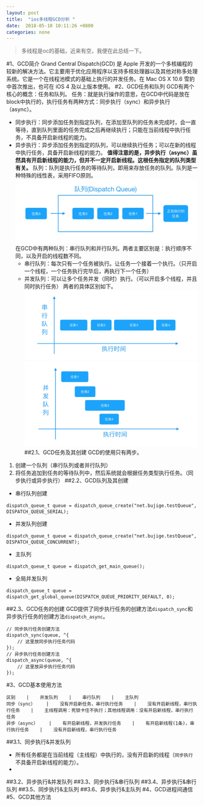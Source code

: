 ```yaml
---
layout: post
title:  "ios多线程GCD分析 "
date:  2018-05-10 10:11:26 +0800
categories: none
---
```

> 多线程是oc的基础，近来有空，我便在此总结一下。

#1、GCD简介
Grand Central Dispatch(GCD) 是 Apple 开发的一个多核编程的较新的解决方法。它主要用于优化应用程序以支持多核处理器以及其他对称多处理系统。它是一个在线程池模式的基础上执行的并发任务。在 Mac OS X 10.6 雪豹中首次推出，也可在 iOS 4 及以上版本使用。
#2、GCD任务和队列
GCD有两个核心的概念：任务和队列。
任务：就是执行操作的意思，在GCD中代码是放在block中执行的，执行任务有两种方式：同步执行（sync）和异步执行（async）。
* 同步执行：同步添加任务到指定队列，在添加至队列的任务未完成时，会一直等待，直到队列里面的任务完成之后再继续执行；只能在当前线程中执行任务，不具备开启新线程的能力。
* 异步执行：异步添加任务到指定的队列，可以继续执行任务；可以在新的线程中执行任务，具备开启新线程的能力。
**值得注意的是，异步执行（async）虽然具有开启新线程的能力，但并不一定开启新线程。这根任务指定的队列类型有关。**
队列：队列是执行任务的等待队列，即用来存放任务的队列。队列是一种特殊的线性表，采用FIFO原则。
![](/images/2018-07-16-18-13-14.jpg)
在GCD中有两种队列：串行队列和并行队列。两者主要区别是：执行顺序不同，以及开启的线程数不同。
    * 串行队列：每次只有一个任务被执行。让任务一个接着一个执行。（只开启一个线程，一个任务执行完毕后，再执行下一个任务）
    * 并发队列：可以让多个任务并发（同时）执行。（可以开启多个线程，并且同时执行任务）
两者的具体区别如下。
![](/images/2018-07-16-18-17-10.jpg)
![](/images/2018-07-16-18-17-16.jpg)
##2.1、GCD任务及其创建
GCD的使用只有两步。
1. 创建一个队列（串行队列或者并行队列）
2. 将任务追加到任务的等待队列中，然后系统就会根据任务类型执行任务。（同步执行或异步执行）
##2.2、GCD队列及其创建
* 串行队列创建  
```objc
dispatch_queue_t queue = dispatch_queue_create("net.bujige.testQueue", DISPATCH_QUEUE_SERIAL);
```
* 并发队列创建
```objc
dispatch_queue_t queue = dispatch_queue_create("net.bujige.testQueue", DISPATCH_QUEUE_CONCURRENT);
```
* 主队列
```objc
dispatch_queue_t queue = dispatch_get_main_queue();
```
* 全局并发队列
```objc
dispatch_queue_t queue = dispatch_get_global_queue(DISPATCH_QUEUE_PRIORITY_DEFAULT, 0);
```
##2.3、GCD任务的创建
GCD提供了同步执行任务的创建方法`dispatch_sync`和异步执行任务的创建方法`dispatch_async`。
```objc
// 同步执行任务创建方法
dispatch_sync(queue, ^{
    // 这里放同步执行任务代码
});
// 异步执行任务创建方法
dispatch_async(queue, ^{
    // 这里放异步执行任务代码
});
```
#3、GCD基本使用方法
```table
区别    |    并发队列    |    串行队列    |    主队列
同步（sync）    |    没有开启新任务，串行执行任务    |    没有开启新线程，串行执行任务    |    主线程调用：死锁卡住不执行；其他线程调用：没有开启新线程，串行执行任务    
异步（async）    |    有开启新线程，并发执行任务    |    有开启新线程(1条)，串行执行任务    |    没有开启新线程，串行执行任务
```
##3.1、同步执行&并发队列
* 所有任务都是在当前线程（主线程）中执行的，没有开启新的线程（`同步执行`不具备开启新线程的能力）。
* 
##3.2、异步执行&并发队列
##3.3、同步执行&串行队列
##3.4、异步执行&串行队列
##3.5、同步执行&主队列
##3.6、异步执行&主队列
#4、GCD进程间通信
#5、GCD其他方法